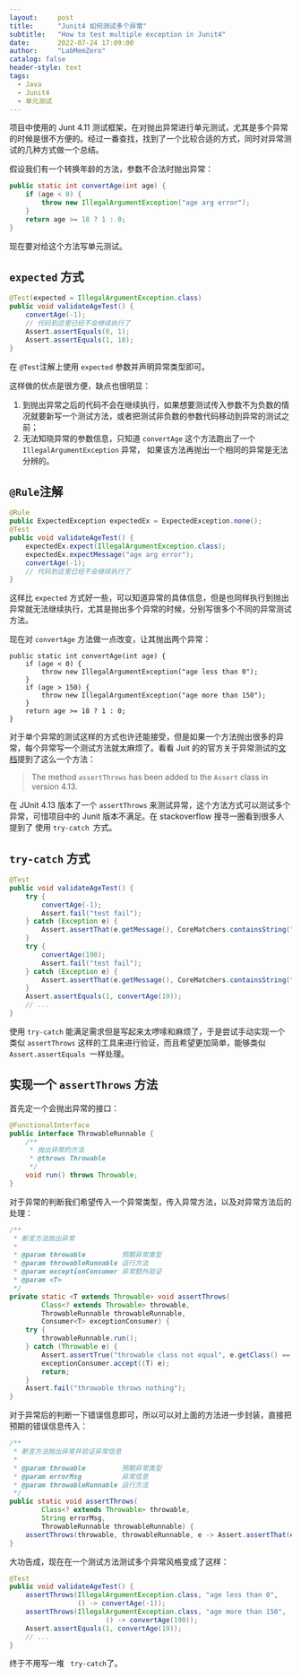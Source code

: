 ```yaml
---
layout:     post
title:      "Junit4 如何测试多个异常"
subtitle:   "How to test multiple exception in Junit4"
date:       2022-07-24 17:09:00
author:     "LabMemZero"
catalog: false
header-style: text
tags:
  - Java
  - Junit4
  - 单元测试
---
```


项目中使用的 Junt 4.11 测试框架，在对抛出异常进行单元测试，尤其是多个异常的时候是很不方便的。经过一番查找，找到了一个比较合适的方式，同时对异常测试的几种方式做一个总结。

假设我们有一个转换年龄的方法，参数不合法时抛出异常：

```java
public static int convertAge(int age) {
    if (age < 0) {
        throw new IllegalArgumentException("age arg error");
    }
    return age >= 18 ? 1 : 0;
}
```

现在要对给这个方法写单元测试。

## `expected` 方式

```java
@Test(expected = IllegalArgumentException.class)
public void validateAgeTest() {
    convertAge(-1);
    // 代码到这里已经不会继续执行了
    Assert.assertEquals(0, 1);
    Assert.assertEquals(1, 18);
}
```

在 `@Test`注解上使用 `expected` 参数并声明异常类型即可。

这样做的优点是很方便，缺点也很明显：

1. 到抛出异常之后的代码不会在继续执行，如果想要测试传入参数不为负数的情况就要新写一个测试方法，或者把测试非负数的参数代码移动到异常的测试之前；
2. 无法知晓异常的参数信息，只知道 `convertAge` 这个方法跑出了一个 `IllegalArgumentException` 异常，  如果该方法再抛出一个相同的异常是无法分辨的。 

## `@Rule`注解

```java
@Rule
public ExpectedException expectedEx = ExpectedException.none();
@Test
public void validateAgeTest() {
    expectedEx.expect(IllegalArgumentException.class);
    expectedEx.expectMessage("age arg error");
    convertAge(-1);
    // 代码到这里已经不会继续执行了
}
```

这样比 `expected` 方式好一些，可以知道异常的具体信息，但是也同样执行到抛出异常就无法继续执行，尤其是抛出多个异常的时候，分别写很多个不同的异常测试方法。

现在对 `convertAge` 方法做一点改变，让其抛出两个异常：

```
public static int convertAge(int age) {
    if (age < 0) {
        throw new IllegalArgumentException("age less than 0");
    }
    if (age > 150) {
        throw new IllegalArgumentException("age more than 150");
    }
    return age >= 18 ? 1 : 0;
}
```

对于单个异常的测试这样的方式也许还能接受，但是如果一个方法抛出很多的异常，每个异常写一个测试方法就太麻烦了。看看 Juit 的的官方关于异常测试的[文档](https://github.com/junit-team/junit4/wiki/Exception-testing)提到了这么一个方法：

> The method `assertThrows` has been added to the `Assert` class in version 4.13. 

在 JUnit 4.13 版本了一个 `assertThrows` 来测试异常，这个方法方式可以测试多个异常，可惜项目中的 Junit 版本不满足。在 stackoverflow 搜寻一圈看到很多人提到了 使用 `try-catch `方式。

## `try-catch` 方式

```java
@Test
public void validateAgeTest() {
    try {
        convertAge(-1);
        Assert.fail("test fail");
    } catch (Exception e) {
        Assert.assertThat(e.getMessage(), CoreMatchers.containsString("age less than 0"));
    }
    try {
        convertAge(190);
        Assert.fail("test fail");
    } catch (Exception e) {
        Assert.assertThat(e.getMessage(), CoreMatchers.containsString("age more than 150"));
    }
    Assert.assertEquals(1, convertAge(19));
    // ...
}
```

使用 `try-catch` 能满足需求但是写起来太啰嗦和麻烦了，于是尝试手动实现一个类似 `assertThrows` 这样的工具来进行验证，而且希望更加简单，能够类似 `Assert.assertEquals `一样处理。

## 实现一个 `assertThrows` 方法

首先定一个会抛出异常的接口：

```java
@FunctionalInterface
public interface ThrowableRunnable {
    /**
     * 抛出异常的方法
     * @throws Throwable
     */
    void run() throws Throwable;
}
```

对于异常的判断我们希望传入一个异常类型，传入异常方法，以及对异常方法后的处理：

```java
/**
 * 断言方法抛出异常
 *
 * @param throwable         预期异常类型
 * @param throwableRunnable 运行方法
 * @param exceptionConsumer 异常额外验证
 * @param <T>
 */
private static <T extends Throwable> void assertThrows(
        Class<? extends Throwable> throwable,
        ThrowableRunnable throwableRunnable,
        Consumer<T> exceptionConsumer) {
    try {
        throwableRunnable.run();
    } catch (Throwable e) {
        Assert.assertTrue("throwable class not equal", e.getClass() == throwable);
        exceptionConsumer.accept((T) e);
        return;
    }
    Assert.fail("throwable throws nothing");
}
```

对于异常后的判断一下错误信息即可，所以可以对上面的方法进一步封装，直接把预期的错误信息传入：

```java
/**
 * 断言方法抛出异常并验证异常信息
 *
 * @param throwable         预期异常类型
 * @param errorMsg          异常信息
 * @param throwableRunnable 运行方法
 */
public static void assertThrows(
        Class<? extends Throwable> throwable,
        String errorMsg,
        ThrowableRunnable throwableRunnable) {
    assertThrows(throwable, throwableRunnable, e -> Assert.assertThat(e.getMessage(), CoreMatchers.containsString(errorMsg)));
}
```

大功告成，现在在一个测试方法测试多个异常风格变成了这样：

```java
@Test
public void validateAgeTest() {
    assertThrows(IllegalArgumentException.class, "age less than 0", 
                 () -> convertAge(-1));
    assertThrows(IllegalArgumentException.class, "age more than 150",
            			() -> convertAge(190));
    Assert.assertEquals(1, convertAge(19));
    // ...
}
```

终于不用写一堆 ` try-catch`了。

